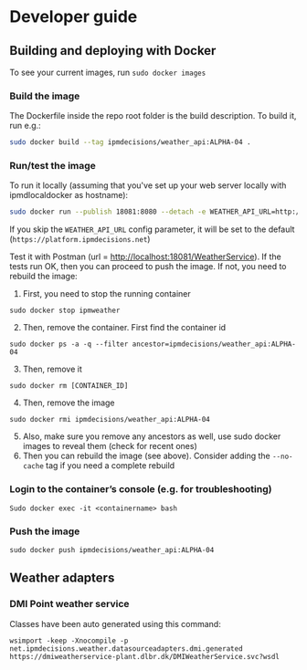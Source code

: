 # Developer guide

## Building and deploying with Docker

To see your current images, run `sudo docker images`

### Build the image

The Dockerfile inside the repo root folder is the build description. To build it, run e.g.:

``` bash
sudo docker build --tag ipmdecisions/weather_api:ALPHA-04 .
```

### Run/test the image
To run it locally (assuming that you've set up your web server locally with ipmdlocaldocker as hostname):

``` bash
sudo docker run --publish 18081:8080 --detach -e WEATHER_API_URL=http://ipmdlocaldocker --name ipmweather ipmdecisions/weather_api:ALPHA-04
```

If you skip the `WEATHER_API_URL` config parameter, it will be set to the default (`https://platform.ipmdecisions.net`)

Test it with Postman (url = [http://localhost:18081/WeatherService](http://localhost:18081/WeatherService)). If the tests run OK, then you can proceed to push the image. If not, you need to rebuild the image:

1. First, you need to stop the running container

```
sudo docker stop ipmweather
```

2. Then, remove the container. First find the container id

```
sudo docker ps -a -q --filter ancestor=ipmdecisions/weather_api:ALPHA-04
```
3. Then, remove it

```
sudo docker rm [CONTAINER_ID]
```

4. Then, remove the image

```
sudo docker rmi ipmdecisions/weather_api:ALPHA-04
```

5. Also, make sure you remove any ancestors as well, use sudo docker images to reveal them (check for recent ones)
6. Then you can rebuild the image (see above). Consider adding the `--no-cache` tag if you need a complete rebuild

### Login to the container’s console (e.g. for troubleshooting)
```
Sudo docker exec -it <containername> bash
```

### Push the image
```
sudo docker push ipmdecisions/weather_api:ALPHA-04
```

## Weather adapters
### DMI Point weather service
Classes have been auto generated using this command:

```
wsimport -keep -Xnocompile -p net.ipmdecisions.weather.datasourceadapters.dmi.generated  https://dmiweatherservice-plant.dlbr.dk/DMIWeatherService.svc?wsdl
```